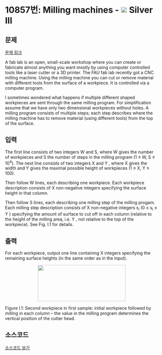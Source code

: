 # 10857번: Milling machines - <img src="https://static.solved.ac/tier_small/8.svg" style="height:20px" /> Silver III

<!-- performance -->

<!-- 문제 제출 후 깃허브에 푸시를 했을 때 제출한 코드의 성능이 입력될 공간입니다.-->

<!-- end -->

## 문제

[문제 링크](https://boj.kr/10857)


<p>A fab lab is an open, small-scale workshop where you can create or fabricate almost anything you want mostly by using computer controlled tools like a laser cutter or a 3D printer. The FAU fab lab recently got a CNC milling machine. Using the milling machine you can cut or remove material with different tools from the surface of a workpiece. It is controlled via a computer program.</p>

<p>I sometimes wondered what happens if multiple different shaped workpieces are sent through the same milling program. For simplification assume that we have only two dimensional workpieces without holes. A milling program consists of multiple steps; each step describes where the milling machine has to remove material (using different tools) from the top of the surface.</p>



## 입력


<p>The first line consists of two integers W and S, where W gives the number of workpieces and S the number of steps in the milling program (1 ≤ W, S ≤ 10<sup>4</sup>). The next line consists of two integers X and Y , where X gives the width and Y gives the maximal possible height of workpieces (1 ≤ X, Y ≤ 100).</p>

<p>Then follow W lines, each describing one workpiece. Each workpiece description consists of X non-negative integers specifying the surface height in that column.</p>

<p>Then follow S lines, each describing one milling step of the milling progam. Each milling step description consists of X non-negative integers s<sub>i</sub> (0 ≤ s<sub>i</sub> ≤ Y ) specifying the amount of surface to cut off in each column (relative to the height of the milling area, i.e. Y , not relative to the top of the workpiece). See Fig. I.1 for details.</p>



## 출력


<p>For each workpiece, output one line containing X integers specifying the remaining surface heights (in the same order as in the input).</p>

<p style="text-align:center"><img alt="" src="https://onlinejudgeimages.s3-ap-northeast-1.amazonaws.com/problem/10857/1.png" style="height:119px; width:289px"></p>

<p>Figure I.1: Second workpiece in first sample: initial workpiece followed by milling in each column – the value in the milling program determines the vertical position of the cutter head.</p>



## 소스코드

[소스코드 보기](Milling%20machines.py)